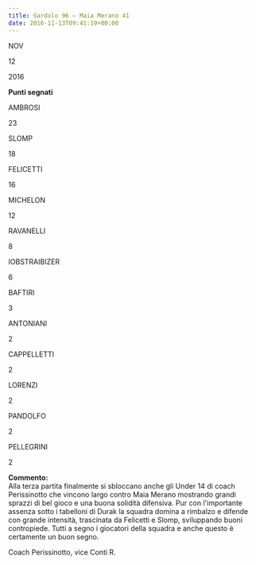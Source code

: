 ```yaml
---
title: Gardolo 96 – Maia Merano 41
date: 2016-11-13T09:41:19+00:00
---
```

NOV

12

2016

**Punti segnati**

AMBROSI

23

SLOMP

18

FELICETTI

16

MICHELON

12

RAVANELLI

8

IOBSTRAIBIZER

6

BAFTIRI

3

ANTONIANI

2

CAPPELLETTI

2

LORENZI

2

PANDOLFO

2

PELLEGRINI

2

**Commento:**  
Alla terza partita finalmente si sbloccano anche gli Under 14 di coach Perissinotto che vincono largo contro Maia Merano mostrando grandi sprazzi di bel gioco e una buona solidità difensiva. Pur con l'importante assenza sotto i tabelloni di Durak la squadra domina a rimbalzo e difende con grande intensità, trascinata da Felicetti e Slomp, sviluppando buoni contropiede. Tutti a segno i giocatori della squadra e anche questo è certamente un buon segno.

Coach Perissinotto, vice Conti R.